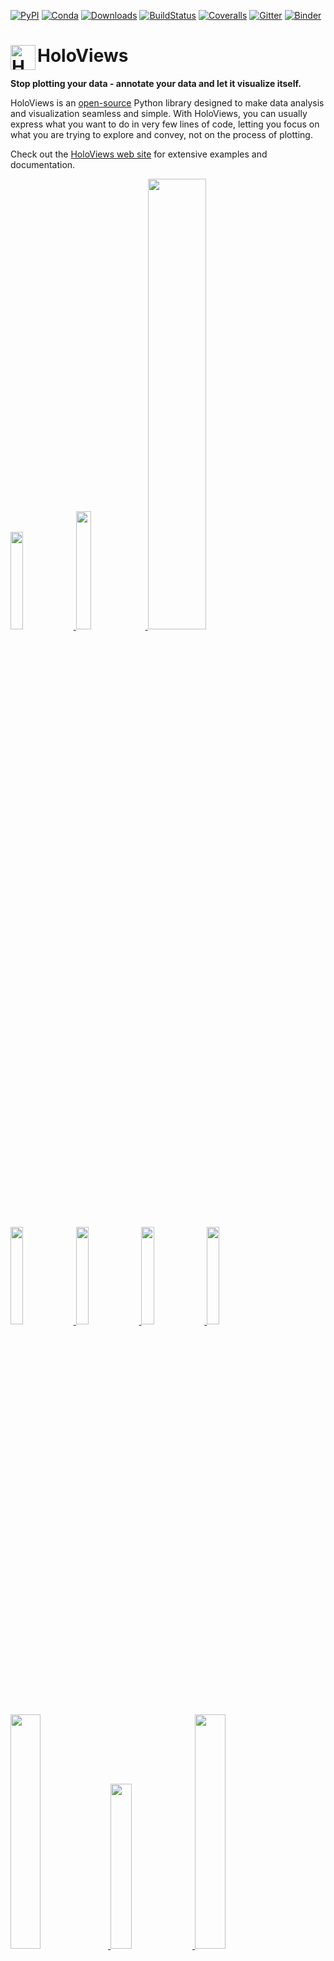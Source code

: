 [![PyPI](https://img.shields.io/pypi/v/holoviews.svg)](https://pypi.python.org/pypi/holoviews)
[![Conda](https://anaconda.org/ioam/holoviews/badges/installer/conda.svg)](https://anaconda.org/ioam/holoviews)
[![Downloads](https://s3.amazonaws.com/pubbadges/holoviews_current.svg)](https://anaconda.org/ioam/holoviews)
[![BuildStatus](https://travis-ci.org/ioam/holoviews.svg?branch=master)](https://travis-ci.org/ioam/holoviews)
[![Coveralls](https://img.shields.io/coveralls/ioam/holoviews.svg)](https://coveralls.io/r/ioam/holoviews)
[![Gitter](https://badges.gitter.im/Join%20Chat.svg)](https://gitter.im/ioam/holoviews?utm_source=badge&utm_medium=badge&utm_campaign=pr-badge&utm_content=badge)
[![Binder](https://mybinder.org/badge.svg)](https://mybinder.org/v2/gh/ioam/holoviews/master?filepath=examples)

# <img src="https://assets.holoviews.org/logo/holoviews_color_icon_500x500.png" alt="HoloViews logo" height="40px" align="left" /> HoloViews

**Stop plotting your data - annotate your data and let it visualize
itself.**

HoloViews is an
[open-source](https://github.com/ioam/holoviews/blob/master/LICENSE.txt)
Python library designed to make data analysis and visualization seamless
and simple. With HoloViews, you can usually express what you want to do
in very few lines of code, letting you focus on what you are trying to
explore and convey, not on the process of plotting. 

Check out the [HoloViews web site](http://holoviews.org) for extensive examples and documentation.

<div>
<div >
  <a href="http://holoviews.org/gallery/demos/bokeh/iris_splom_example.html">
    <img src="http://holoviews.org/_images/iris_splom_example_large.png" width='20%'> </img> </a>
  <a href="http://holoviews.org/getting_started/Gridded_Datasets.html">
    <img src="https://assets.holoviews.org/collage/cells.png" width='22%'> </img>  </a>
  <a href="http://holoviews.org/gallery/demos/bokeh/scatter_economic.html">
    <img src="http://holoviews.org/_images/scatter_economic_large.png" width='43%'> </img> </a>
</div>

<div >
  <a href="http://holoviews.org/gallery/demos/bokeh/square_limit.html">
    <img src="http://holoviews.org/_images/square_limit_large.png" width='20%'> </a>
  <a href="http://holoviews.org/gallery/demos/bokeh/bars_economic.html">
    <img src="http://holoviews.org/_images/bars_economic.png" width='20%'> </a>
  <a href="http://holoviews.org/gallery/demos/bokeh/texas_choropleth_example.html">
    <img src="http://holoviews.org/_images/texas_choropleth_example_large.png" width='20%'> </a>
  <a href="http://holoviews.org/gallery/demos/bokeh/verhulst_mandelbrot.html">
    <img src="http://holoviews.org/_images/verhulst_mandelbrot.png" width='20%'> </a>
</div>
<div >
    <a href="http://holoviews.org/gallery/demos/bokeh/dropdown_economic.html">
      <img src="https://assets.holoviews.org/collage/dropdown.gif" width='31%'> </a>
    <a href="http://holoviews.org/gallery/demos/bokeh/dragon_curve.html">
      <img src="https://assets.holoviews.org/collage/dragon_fractal.gif" width='26%'> </a>
    <a href="http://holoviews.org/gallery/apps/bokeh/nytaxi_hover.html">
      <img src="https://assets.holoviews.org/collage/ny_datashader.gif" width='31%'> </a>
</div>
</div>


Installation
============

HoloViews works with 
[Python 2.7 and Python 3](https://travis-ci.org/ioam/holoviews)
on Linux, Windows, or Mac, and provides optional extensions for working with the 
[Jupyter/IPython Notebook](http://jupyter.org).

The recommended way to install HoloViews is using the
[conda](http://conda.pydata.org/docs/) command provided by
[Anaconda](http://docs.continuum.io/anaconda/install) or
[Miniconda](http://conda.pydata.org/miniconda.html):

    conda install -c ioam holoviews bokeh

This command will install the typical packages most useful with
HoloViews, though HoloViews itself depends only on
[Numpy](http://numpy.org) and [Param](http://ioam.github.com/param).
Additional installation and configuration options are described in the
[user guide](http://holoviews.org/user_guide/Installing_and_Configuring.html).

You can also clone holoviews directly from GitHub and install it with:

    git clone git://github.com/ioam/holoviews.git
    cd holoviews
    pip install -e .

Usage
-----

Once you've installed HoloViews, you can get a copy of all the
examples shown on the website:

    holoviews --install-examples
    cd holoviews-examples

And then you can launch Jupyter Notebook to explore them:

    jupyter notebook

To work with JupyterLab you will also need the PyViz JupyterLab
extension:

    conda install -c conda-forge jupyterlab
    jupyter labextension install @pyviz/jupyterlab_pyviz

Once you have installed JupyterLab and the extension launch it with::

    jupyter-lab

For more details on setup and configuration see [our website](http://holoviews.org/user_guide/Installing_and_Configuring.html).

For general discussion, we have a [gitter channel](https://gitter.im/ioam/holoviews).
If you find any bugs or have any feature suggestions please file a GitHub 
[issue](https://github.com/ioam/holoviews/issues)
or submit a [pull request](https://help.github.com/articles/about-pull-requests).
